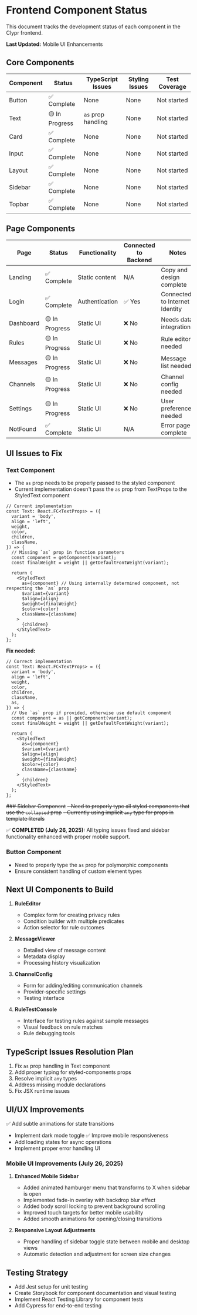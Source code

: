 # Frontend Component Status

This document tracks the development status of each component in the Clypr frontend.

**Last Updated:** Mobile UI Enhancements

## Core Components

| Component | Status | TypeScript Issues | Styling Issues | Test Coverage |
|-----------|--------|-------------------|----------------|---------------|
| Button | ✅ Complete | None | None | Not started |
| Text | 🟡 In Progress | `as` prop handling | None | Not started |
| Card | ✅ Complete | None | None | Not started |
| Input | ✅ Complete | None | None | Not started |
| Layout | ✅ Complete | None | None | Not started |
| Sidebar | ✅ Complete | None | None | Not started |
| Topbar | ✅ Complete | None | None | Not started |

## Page Components

| Page | Status | Functionality | Connected to Backend | Notes |
|------|--------|---------------|----------------------|-------|
| Landing | ✅ Complete | Static content | N/A | Copy and design complete |
| Login | ✅ Complete | Authentication | ✅ Yes | Connected to Internet Identity |
| Dashboard | 🟡 In Progress | Static UI | ❌ No | Needs data integration |
| Rules | 🟡 In Progress | Static UI | ❌ No | Rule editor needed |
| Messages | 🟡 In Progress | Static UI | ❌ No | Message list needed |
| Channels | 🟡 In Progress | Static UI | ❌ No | Channel config needed |
| Settings | 🟡 In Progress | Static UI | ❌ No | User preferences needed |
| NotFound | ✅ Complete | Static UI | N/A | Error page complete |

## UI Issues to Fix

### Text Component
- The `as` prop needs to be properly passed to the styled component
- Current implementation doesn't pass the `as` prop from TextProps to the StyledText component

```tsx
// Current implementation
const Text: React.FC<TextProps> = ({
  variant = 'body',
  align = 'left',
  weight,
  color,
  children,
  className,
}) => {
  // Missing `as` prop in function parameters
  const component = getComponent(variant);
  const finalWeight = weight || getDefaultFontWeight(variant);
  
  return (
    <StyledText
      as={component} // Using internally determined component, not respecting the `as` prop
      $variant={variant}
      $align={align}
      $weight={finalWeight}
      $color={color}
      className={className}
    >
      {children}
    </StyledText>
  );
};
```

**Fix needed:**
```tsx
// Correct implementation
const Text: React.FC<TextProps> = ({
  variant = 'body',
  align = 'left',
  weight,
  color,
  children,
  className,
  as,
}) => {
  // Use `as` prop if provided, otherwise use default component
  const component = as || getComponent(variant);
  const finalWeight = weight || getDefaultFontWeight(variant);
  
  return (
    <StyledText
      as={component}
      $variant={variant}
      $align={align}
      $weight={finalWeight}
      $color={color}
      className={className}
    >
      {children}
    </StyledText>
  );
};
```

~~### Sidebar Component~~
~~- Need to properly type all styled components that use the `collapsed` prop~~
~~- Currently using implicit `any` type for props in template literals~~

✅ **COMPLETED (July 26, 2025):** All typing issues fixed and sidebar functionality enhanced with proper mobile support.

### Button Component
- Need to properly type the `as` prop for polymorphic components
- Ensure consistent handling of custom element types

## Next UI Components to Build

1. **RuleEditor**
   - Complex form for creating privacy rules
   - Condition builder with multiple predicates
   - Action selector for rule outcomes

2. **MessageViewer**
   - Detailed view of message content
   - Metadata display
   - Processing history visualization

3. **ChannelConfig**
   - Form for adding/editing communication channels
   - Provider-specific settings
   - Testing interface

4. **RuleTestConsole**
   - Interface for testing rules against sample messages
   - Visual feedback on rule matches
   - Rule debugging tools

## TypeScript Issues Resolution Plan

1. Fix `as` prop handling in Text component
2. Add proper typing for styled-components props
3. Resolve implicit `any` types
4. Address missing module declarations
5. Fix JSX runtime issues

## UI/UX Improvements

✅ Add subtle animations for state transitions
- Implement dark mode toggle
✅ Improve mobile responsiveness
- Add loading states for async operations
- Implement proper error handling UI

### Mobile UI Improvements (July 26, 2025)

1. **Enhanced Mobile Sidebar**
   - Added animated hamburger menu that transforms to X when sidebar is open
   - Implemented fade-in overlay with backdrop blur effect
   - Added body scroll locking to prevent background scrolling
   - Improved touch targets for better mobile usability
   - Added smooth animations for opening/closing transitions
   
2. **Responsive Layout Adjustments**
   - Proper handling of sidebar toggle state between mobile and desktop views
   - Automatic detection and adjustment for screen size changes

## Testing Strategy

- Add Jest setup for unit testing
- Create Storybook for component documentation and visual testing
- Implement React Testing Library for component tests
- Add Cypress for end-to-end testing

